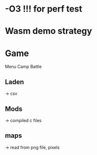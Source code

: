 
# -O3 !!! for perf test

# Wasm demo strategy

# Game 
 Menu
 Camp
 Battle

## Laden 
-> csv

## Mods 
-> compiled c files

## maps 
-> read from png file, pixels